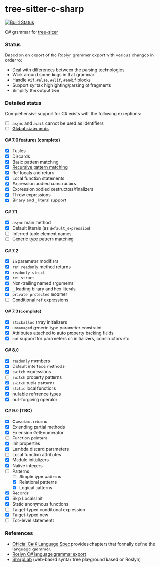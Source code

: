 tree-sitter-c-sharp
===========================

[![Build Status](https://travis-ci.org/tree-sitter/tree-sitter-c-sharp.svg?branch=master)](https://travis-ci.org/tree-sitter/tree-sitter-c-sharp)

C# grammar for [tree-sitter](https://github.com/tree-sitter/tree-sitter)

### Status

Based on an export of the Roslyn grammar export with various changes in order to:

- Deal with differences between the parsing technologies
- Work around some bugs in that grammar
- Handle `#if`, `#else`, `#elif`, `#endif` blocks
- Support syntax highlighting/parsing of fragments
- Simplify the output tree

### Detailed status

Comprehensive support for C# exists with the following exceptions:

- [ ] `async` and `await` cannot be used as identifiers
- [ ] [Global statements](https://github.com/tree-sitter/tree-sitter-c-sharp/issues/12)

#### C# 7.0 features (complete)

- [x] Tuples
- [x] Discards
- [x] Basic pattern matching
- [x] [Recursive pattern matching](https://github.com/tree-sitter/tree-sitter-c-sharp/issues/19)
- [x] Ref locals and return
- [x] Local function statements
- [x] Expression bodied constructors
- [x] Expression bodied destructors/finalizers
- [x] Throw expressions
- [x] Binary and `_` literal support

#### C# 7.1

- [x] `async` main method
- [x] Default literals (as `default_expression`)
- [ ] Inferred tuple element names
- [ ] Generic type pattern matching

#### C# 7.2

- [x] `in` parameter modifiers
- [x] `ref readonly` method returns
- [x] `readonly struct`
- [x] `ref struct`
- [x] Non-trailing named arguments
- [x] `_` leading binary and hex literals
- [x] `private protected` modifier
- [ ] Conditional `ref` expressions

#### C# 7.3 (complete)

- [x] `stackalloc` array initializers
- [x] `unmanaged` generic type parameter constraint
- [x] Attributes attached to auto property backing fields
- [x] `out` support for parameters on initializers, constructors etc.

#### C# 8.0

- [x] `readonly` members
- [x] Default interface methods
- [x] `switch` expressions
- [ ] `switch` property patterns
- [x] `switch` tuple patterns
- [x] `static` local functions
- [x] nullable reference types
- [x] null-forgiving operator

#### C# 9.0 (TBC)

- [x] Covariant returns
- [x] Extending partial methods
- [x] Extension GetEnumerator
- [ ] Function pointers
- [x] Init properties
- [x] Lambda discard parameters
- [ ] Local function attributes
- [x] Module initializers
- [x] Native integers
- [ ] Patterns
  - [ ] Simple type patterns
  - [x] Relational patterns
  - [x] Logical patterns
- [x] Records
- [x] Skip Locals Init
- [x] Static anonymous functions
- [ ] Target-typed conditional expression
- [x] Target-typed new
- [ ] Top-level statements

### References

* [Official C# 6 Language Spec](https://github.com/dotnet/csharplang/blob/master/spec/) provides chapters that formally define the language grammar.
* [Roslyn C# language grammar export](https://github.com/dotnet/roslyn/blob/master/src/Compilers/CSharp/Portable/Generated/CSharp.Generated.g4)
* [SharpLab](https://sharplab.io) (web-based syntax tree playground based on Roslyn)
